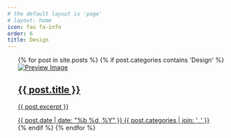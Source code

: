 ```yaml
---
# the default layout is 'page'
# layout: home
icon: fas fa-info
order: 6
title: Design
---
```


<ul>
  {% for post in site.posts %}
    {% if post.categories contains 'Design' %}
      <!-- <li>
        <h2><a href="{{ post.url }}">{{ post.title }}</a></h2>
        {% if post.image and post.image.path %}
        <img src="{{ post.image.path }}" alt="{{ post.title }}">
        {% endif %}
      </li> -->
        <article class="card-wrapper card">
            <!-- <a href="/posts/{{ post.title | slugify }}" class="post-preview row g-0 flex-md-row-reverse" pcked="1"> -->
            <a href="{{ post.url }}" class="post-preview row g-0 flex-md-row-reverse" pcked="1">
                <div class="col-md-5">
                    <div class="preview-img">
                        <img src="{{ post.image.path }}" alt="Preview Image" loading="lazy">
                    </div>
                </div>
                <div class="col-md-7">
                    <div class="card-body d-flex flex-column">
                        <h1 class="card-title my-2 mt-md-0">
                            {{ post.title }}
                        </h1>
                        <div class="card-text content mt-0 mb-3">
                            <!-- 这里的文章内容需要根据实际情况动态插入 -->
                            <p> {{ post.excerpt }} </p>
                        </div>
                        <div class="post-meta flex-grow-1 d-flex align-items-end">
                            <div class="me-auto">
                                <i class="far fa-calendar fa-fw me-1"></i>
                                <time>{{ post.date | date: "%b %d, %Y" }}</time>
                                <i class="far fa-folder-open fa-fw me-1"></i>
                                <span class="categories">{{ post.categories | join: ', ' }}</span>
                            </div>
                        </div>
                    </div>
                </div>
            </a>
        </article>
    {% endif %}
  {% endfor %}
</ul>